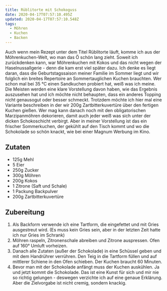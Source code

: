 ```yaml
---
title: Rüblitorte mit Schokoguss
date: 2020-04-17T07:57:10.495Z
updated: 2020-04-17T07:57:10.548Z
tags:
  - Möhren
  - Kuchen
  - Backen
---
```

Auch wenn mein Rezept unter dem Titel Rüblitorte läuft, komme ich aus der Möhrenkuchen-Welt, wo man das Ö schön lang zieht. Soweit ich zurückdenken kann, war Möhrenkuchen mit Kokos und das nicht wegen der Haselnussallgerie - denn die kam erst viel später dazu. Ich denke es liegt daran, dass die Geburtstagssaison meiner Familie im Sommer liegt und wir folglich ein breites Repertoire an Sommertauglichen Kuchen brauchten. Wer schon mal bei 35 °C einen Sandkuchen probiert hat, weiß was ich meine. Die Meisten werden eine klare Vorstellung davon haben, wie das Ergebnis auszusehen hat und ich möchte nicht behaupten, dass ein anderes Topping nicht genausogut oder besser schmeckt. Trotzdem möchte ich hier mal eine Variante beschreiben in der wir 200g Zartbitterkuvertüre über den fertigen Kuchen gießen. Wer mag kann danach noch mit den obligatorischen Marzipanmöhren dekorieren, damit auch jeder weiß was sich unter der dicken Schokoschicht verbirgt. Aber in meiner Vorstellung ist das ein frischer Sommerkuchen, der gekühlt auf den Tisch kommt und wo die Schokolade so schön knackt, wie bei einer Magnum Werbung im Kino.

## Zutaten
* 125g Mehl
* 5 Eier
* 250g Zucker
* 300g Möhren
* 200g Kokos
* 1 Zitrone (Saft und Schale)
* 1 Packung Backpulver
* 200g Zartbitterkuvertüre

## Zubereitung

1. Als Backform verwende ich eine Tartform, die eingefettet und mit Gries ausgestreut wird. (Es muss kein Gries sein, aber in der letzten Zeit hatte ich nur Gries im Schrank)
2. Möhren raspeln, Zitronenschale abreiben und Zitrone auspressen. Ofen auf 160° Umluft vorheizen.
3. Danach alle Zutaten (außer der Schokolade) in eine Schüssel geben und mit dem Handrührer verrühren. Den Teig in die Tartform füllen und auf mittlerer Schiene in den Ofen schieben. Der Kuchen braucht 60 Minuten. 
4. Bevor man mit der Schokolade anfängt muss der Kuchen auskühlen. Ja und jetzt kommt die Schokolade. Das ist eine Kunst für sich und mir nie so richtig gelungen - deswegen verzichte ich auf eine genaue Erklärung. Aber die Zielvorgabe ist nicht cremig, sondern knackig. 

